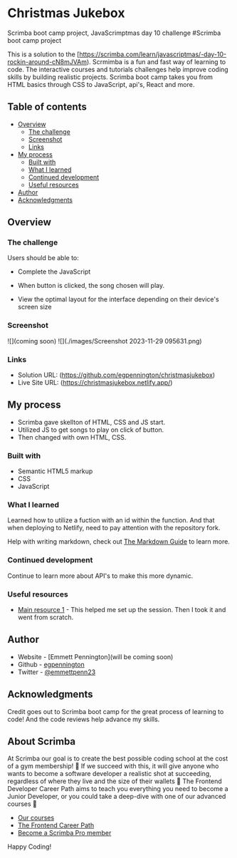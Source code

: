 # Christmas Jukebox
 Scrimba boot  camp project, JavaScrimptmas day 10 challenge
#Scrimba boot camp project

This is a solution to the [https://scrimba.com/learn/javascriptmas/-day-10-rockin-around-cN8mJVAm). Scrmimba is a fun and fast way of learning to code. The interactive courses and tutorials  challenges help improve coding skills by building realistic projects. Scrimba boot camp takes you from HTML basics through CSS to JavaScript, api's, React and more.

## Table of contents

- [Overview](#overview)
  - [The challenge](#the-challenge)
  - [Screenshot](#screenshot)
  - [Links](#links)
- [My process](#my-process)
  - [Built with](#built-with)
  - [What I learned](#what-i-learned)
  - [Continued development](#continued-development)
  - [Useful resources](#useful-resources)
- [Author](#author)
- [Acknowledgments](#acknowledgments)

## Overview

### The challenge

Users should be able to:

- Complete the JavaScript
- When button is clicked, the song chosen will play. 
            
- View the optimal layout for the interface depending on their device's screen size

### Screenshot

![](coming soon)
![](./images/Screenshot 2023-11-29 095631.png)

### Links

- Solution URL: (https://github.com/egpennington/christmasjukebox)
- Live Site URL: (https://christmasjukebox.netlify.app/)

## My process
- Scrimba gave skellton of HTML, CSS and JS start.
- Utilized JS to get songs to play on click of button.
- Then changed with own HTML, CSS.

### Built with
- Semantic HTML5 markup
- CSS 
- JavaScript

### What I learned
Learned how to utilize a fuction with an id within the function.  And that when deploying to Netlify, need to pay attention with the repository fork.

Help with writing markdown, check out [The Markdown Guide](https://www.markdownguide.org/) to learn more.

### Continued development

Continue to learn more about API's to make this more dynamic.

### Useful resources
- [Main resource 1]([https://scrimba.com/scrim/cG8EnJHv](https://scrimba.com/learn/javascriptmas/-day-10-rockin-around-cN8mJVAm)) - This helped me set up the session. Then I took it and went from scratch.

## Author

- Website - [Emmett Pennington](will be coming soon)
- Github - [egpennington](https://github.com/egpennington?tab=repositories)
- Twitter - [@emmettpenn23](https://www.twitter.com/emmettpenn23)

## Acknowledgments

Credit goes out to Scrimba boot camp for the great process of learning to code!
And the code reviews help advance my skills.

## About Scrimba

At Scrimba our goal is to create the best possible coding school at the cost of a gym membership! 💜
If we succeed with this, it will give anyone who wants to become a software developer a realistic shot at succeeding, regardless of where they live and the size of their wallets 🎉
The Frontend Developer Career Path aims to teach you everything you need to become a Junior Developer, or you could take a deep-dive with one of our advanced courses 🚀

- [Our courses](https://scrimba.com/allcourses)
- [The Frontend Career Path](https://scrimba.com/learn/frontend)
- [Become a Scrimba Pro member](https://scrimba.com/pricing)

Happy Coding!
